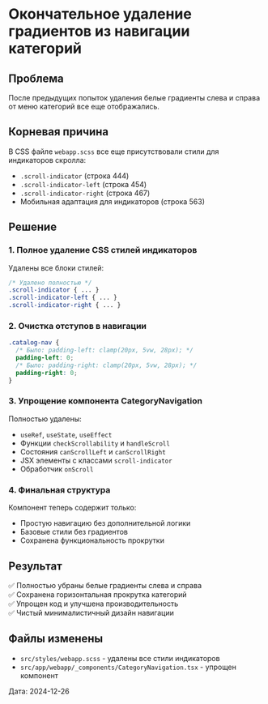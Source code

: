 # Окончательное удаление градиентов из навигации категорий

## Проблема
После предыдущих попыток удаления белые градиенты слева и справа от меню категорий все еще отображались.

## Корневая причина
В CSS файле `webapp.scss` все еще присутствовали стили для индикаторов скролла:
- `.scroll-indicator` (строка 444)
- `.scroll-indicator-left` (строка 454) 
- `.scroll-indicator-right` (строка 467)
- Мобильная адаптация для индикаторов (строка 563)

## Решение
### 1. Полное удаление CSS стилей индикаторов
Удалены все блоки стилей:
```scss
/* Удалено полностью */
.scroll-indicator { ... }
.scroll-indicator-left { ... }
.scroll-indicator-right { ... }
```

### 2. Очистка отступов в навигации
```scss
.catalog-nav {
  /* Было: padding-left: clamp(20px, 5vw, 28px); */
  padding-left: 0;
  /* Было: padding-right: clamp(20px, 5vw, 28px); */
  padding-right: 0;
}
```

### 3. Упрощение компонента CategoryNavigation
Полностью удалены:
- `useRef`, `useState`, `useEffect`
- Функции `checkScrollability` и `handleScroll`
- Состояния `canScrollLeft` и `canScrollRight`
- JSX элементы с классами `scroll-indicator`
- Обработчик `onScroll`

### 4. Финальная структура
Компонент теперь содержит только:
- Простую навигацию без дополнительной логики
- Базовые стили без градиентов
- Сохранена функциональность прокрутки

## Результат
✅ Полностью убраны белые градиенты слева и справа  
✅ Сохранена горизонтальная прокрутка категорий  
✅ Упрощен код и улучшена производительность  
✅ Чистый минималистичный дизайн навигации  

## Файлы изменены
- `src/styles/webapp.scss` - удалены все стили индикаторов
- `src/app/webapp/_components/CategoryNavigation.tsx` - упрощен компонент

Дата: 2024-12-26 